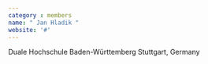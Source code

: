 ```yaml
---
category : members
name: " Jan Hladik " 
website: '#'
---
```

Duale Hochschule Baden-Württemberg
Stuttgart, Germany

